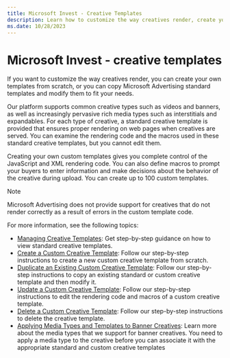 ```yaml
---
title: Microsoft Invest - Creative Templates
description: Learn how to customize the way creatives render, create your own templates from scratch, or copy standard templates and modify them to fit your needs.
ms.date: 10/28/2023
---
```



# Microsoft Invest - creative templates 

If you want to customize the way creatives render, you can create your
own templates from scratch, or you can copy
Microsoft Advertising standard templates and modify them to fit
your needs.

Our platform supports common creative types such as videos and banners,
as well as increasingly pervasive rich media types such as interstitials
and expandables. For each type of creative, a standard creative template
is provided that ensures proper rendering on web pages when creatives
are served. You can examine the rendering code and the macros used in
these standard creative templates, but you cannot edit them.

Creating your own custom templates gives you complete control of the
JavaScript and XML rendering code. You can also define macros to prompt
your buyers to enter information and make decisions about the behavior
of the creative during upload. You can create up to 100 custom
templates.

> [!NOTE]
>  Microsoft Advertising does not provide support for creatives that do not render correctly as a result of errors in the custom template code.

For more information, see the following topics:

- [Managing Creative Templates](managing-creative-templates.md): Get step-by-step guidance on how to view
  standard creative templates.
- [Create a Custom Creative Template](create-a-custom-creative-template.md): Follow our step-by-step instructions
  to create a new custom creative template from scratch.
- [Duplicate an Existing Custom Creative Template](duplicate-an-existing-custom-creative-template.md): Follow our step-by-step
  instructions to copy an existing standard or custom creative template
  and then modify it.
- [Update a Custom Creative Template](update-a-custom-creative-template.md): Follow our step-by-step instructions
  to edit the rendering code and macros of a custom creative template.
- [Delete a Custom Creative Template](delete-a-custom-creative-template.md): Follow our step-by-step instructions
  to delete the creative template.
- [Applying Media Types and Templates to Banner Creatives](applying-media-types-and-templates-to-banner-creatives.md): Learn more about
  the media types that we support for banner creatives. You need to
  apply a media type to the creative before you can associate it with
  the appropriate standard and custom creative templates
